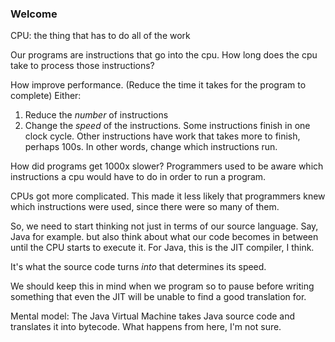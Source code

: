 ### Welcome

CPU: the thing that has to do all of the work

Our programs are instructions that go into the cpu.
How long does the cpu take to process those instructions?

How improve performance. (Reduce the time it takes for the program to complete)
Either:

1. Reduce the _number_ of instructions
2. Change the _speed_ of the instructions. Some instructions finish in one clock cycle. Other instructions have work that takes more to finish, perhaps 100s. In other words, change which instructions run.

How did programs get 1000x slower? Programmers used to be aware which instructions a cpu would have to do in order to run a program.

CPUs got more complicated. This made it less likely that programmers knew which instructions were used, since there were so many of them.

So, we need to start thinking not just in terms of our source language. Say, Java for example. but also think about what our code becomes in between until the CPU starts to execute it. For Java, this is the JIT compiler, I think.

It's what the source code turns _into_ that determines its speed.

We should keep this in mind when we program so to pause before writing something that even the JIT will be unable to find a good translation for.

Mental model: The Java Virtual Machine takes Java source code and translates it into bytecode. What happens from here, I'm not sure.
